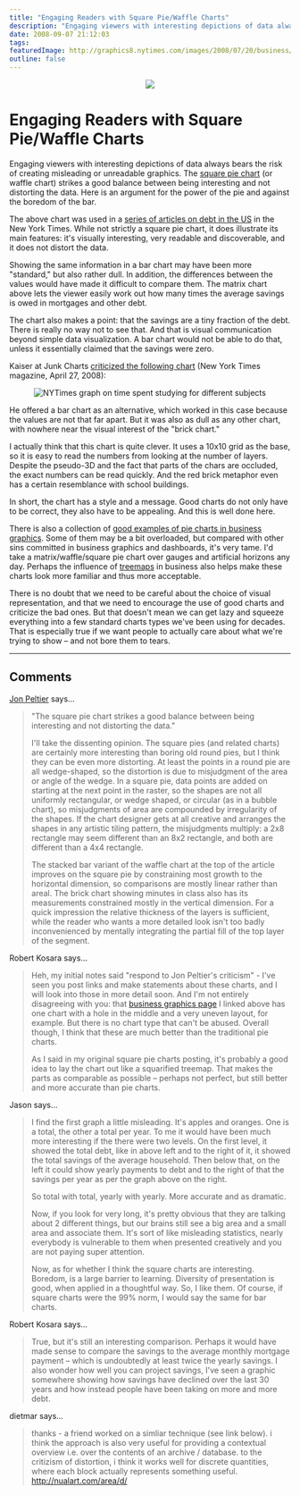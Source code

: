 ```yaml
---
title: "Engaging Readers with Square Pie/Waffle Charts"
description: "Engaging viewers with interesting depictions of data always bears the risk of creating misleading or unreadable graphics. The square pie chart (or waffle chart) strikes a good balance between being interesting and not distorting the data. Here is an argument for the power of the pie and against the boredom of the bar."
date: 2008-09-07 21:12:03
tags: 
featuredImage: http://graphics8.nytimes.com/images/2008/07/20/business/20debtgraphic.jpg
outline: false
---
```


<p align="center"><img src="http://graphics8.nytimes.com/images/2008/07/20/business/20debtgraphic.jpg" border="0" /></p>

# Engaging Readers with Square Pie/Waffle Charts

Engaging viewers with interesting depictions of data always bears the risk of creating misleading or unreadable graphics. The <a href="/blog/2006/square-pie-charts">square pie chart</a> (or waffle chart) strikes a good balance between being interesting and not distorting the data. Here is an argument for the power of the pie and against the boredom of the bar.

The above chart was used in a <a href="http://www.nytimes.com/2008/07/20/business/20debt.html">series of articles on debt in the US</a> in the New York Times. While not strictly a square pie chart, it does illustrate its main features: it's visually interesting, very readable and discoverable, and it does not distort the data.

Showing the same information in a bar chart may have been more "standard," but also rather dull. In addition, the differences between the values would have made it difficult to compare them. The matrix chart above lets the viewer easily work out how many times the average savings is owed in mortgages and other debt.

The chart also makes a point: that the savings are a tiny fraction of the debt. There is really no way not to see that. And that is visual communication beyond simple data visualization. A bar chart would not be able to do that, unless it essentially claimed that the savings were zero.

Kaiser at Junk Charts <a href="http://junkcharts.typepad.com/junk_charts/2008/06/the-right-scale.html">criticized the following chart</a> (New York Times magazine, April 27, 2008):

<p style="text-align: center;"><img src="https://media.eagereyes.org/media/2008/nytimes-20080427-extracredit-squarepie.jpg" border="0" alt="NYTimes graph on time spent studying for different subjects" /></p>

He offered a bar chart as an alternative, which worked in this case because the values are not that far apart. But it was also as dull as any other chart, with nowhere near the visual interest of the "brick chart."

I actually think that this chart is quite clever. It uses a 10x10 grid as the base, so it is easy to read the numbers from looking at the number of layers. Despite the pseudo-3D and the fact that parts of the chars are occluded, the exact numbers can be read quickly. And the red brick metaphor even has a certain resemblance with school buildings.

In short, the chart has a style and a message. Good charts do not only have to be correct, they also have to be appealing. And this is well done here.

There is also a collection of <a href="http://www.enterprise-dashboard.com/2008/05/06/the-square-pie-chart/">good examples of pie charts in business graphics</a>. Some of them may be a bit overloaded, but compared with other sins committed in business graphics and dashboards, it's very tame. I'd take a matrix/waffle/square pie chart over gauges and artificial horizons any day. Perhaps the influence of <a href="/blog/2008/treemaps">treemaps</a> in business also helps make these charts look more familiar and thus more acceptable.

There is no doubt that we need to be careful about the choice of visual representation, and that we need to encourage the use of good charts and criticize the bad ones. But that doesn't mean we can get lazy and squeeze everything into a few standard charts types we've been using for decades. That is especially true if we want people to actually care about what we're trying to show &ndash; and not bore them to tears.


<PostedBy />


<aside class="comments">

---
## Comments

<a href="http://PeltierTech.com/WordPress/" rel="nofollow noopener" target="_blank">Jon Peltier</a> says…
>	"The square pie chart strikes a good balance between being interesting and not distorting the data."
>	
>	I'll take the dissenting opinion. The square pies (and related charts) are certainly more interesting than boring old round pies, but I think they can be even more distorting. At least the points in a round pie are all wedge-shaped, so the distortion is due to misjudgment of the area or angle of the wedge. In a square pie, data points are added on starting at the next point in the raster, so the shapes are not all uniformly rectangular, or wedge shaped, or circular (as in a bubble chart), so misjudgments of area are compounded by irregularity of the shapes. If the chart designer gets at all creative and arranges the shapes in any artistic tiling pattern, the misjudgments multiply: a 2x8 rectangle may seem different than an 8x2 rectangle, and both are different than a 4x4 rectangle.
>	
>	The stacked bar variant of the waffle chart at the top of the article improves on the square pie by constraining most growth to the horizontal dimension, so comparisons are mostly linear rather than areal. The brick chart showing minutes in class also has its measurements constrained mostly in the vertical dimension. For a quick impression the relative thickness of the layers is sufficient, while the reader who wants a more detailed look isn't too badly inconvenienced by mentally integrating the partial fill of the top layer of the segment.

Robert Kosara says…
>	<p>Heh, my initial notes said "respond to Jon Peltier's criticism" - I've seen you post links and make statements about these charts, and I will look into those in more detail soon. And I'm not entirely disagreeing with you: that <a href="http://www.enterprise-dashboard.com/2008/05/06/the-square-pie-chart/">business graphics page</a> I linked above has one chart with a hole in the middle and a very uneven layout, for example. But there is no chart type that can't be abused. Overall though, I think that these are much better than the traditional pie charts.</p>
>	<p>As I said in my original square pie charts posting, it's probably a good idea to lay the chart out like a squarified treemap. That makes the parts as comparable as possible &ndash; perhaps not perfect, but still better and more accurate than pie charts.</p>

Jason says…
>	I find the first graph a little misleading.  It's apples and oranges.  One is a total, the other a total per year.  To me it would have been much more interesting if the there were two levels.  On the first level, it showed the total debt, like in above left and to the right of it, it showed the total savings of the average household.  Then below that, on the left it could show yearly payments to debt and to the right of that the savings per year as per the graph above on the right.
>	
>	So total with total, yearly with yearly.  More accurate and as dramatic.
>	
>	Now, if you look for very long, it's pretty obvious that they are talking about 2 different things, but our brains still see a big area and a small area and associate them.  It's sort of like misleading statistics, nearly everybody is vulnerable to them when presented creatively and you are not paying super attention.
>	
>	Now, as for whether I think the square charts are interesting.  Boredom, is a large barrier to learning.  Diversity of presentation is good, when applied in a thoughtful way.  So, I like them.  Of course, if square charts were the 99% norm, I would say the same for bar charts.

Robert Kosara says…
>	<p>True, but it's still an interesting comparison. Perhaps it would have made sense to compare the savings to the average monthly mortgage payment &ndash; which is undoubtedly at least twice the yearly savings. I also wonder how well you can project savings, I've seen a graphic somewhere showing how savings have declined over the last 30 years and how instead people have been taking on more and more debt.</p>

dietmar says…
>	
>	thanks - a friend worked on a simliar technique (see link below). i think the approach is also very useful for providing a contextual overview i.e. over the contents of an archive / database. to the critizism of distortion, i think it works well for discrete quantities, where each block actually represents something useful.
>	http://nualart.com/area/d/

</aside>

